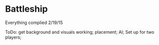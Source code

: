 # Battleship
Everything complied 2/19/15

ToDo: get background and visuals working; placement; AI; Set up for two players;
